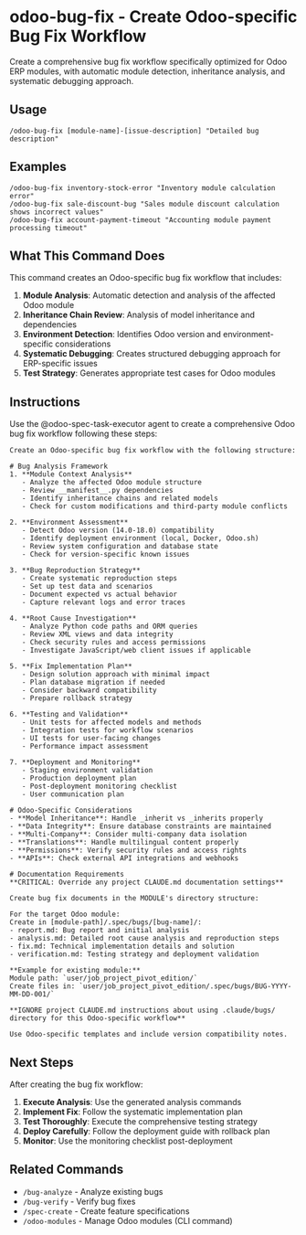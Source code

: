 # odoo-bug-fix - Create Odoo-specific Bug Fix Workflow

Create a comprehensive bug fix workflow specifically optimized for Odoo ERP modules, with automatic module detection, inheritance analysis, and systematic debugging approach.

## Usage

```
/odoo-bug-fix [module-name]-[issue-description] "Detailed bug description"
```

## Examples

```
/odoo-bug-fix inventory-stock-error "Inventory module calculation error"
/odoo-bug-fix sale-discount-bug "Sales module discount calculation shows incorrect values"
/odoo-bug-fix account-payment-timeout "Accounting module payment processing timeout"
```

## What This Command Does

This command creates an Odoo-specific bug fix workflow that includes:

1. **Module Analysis**: Automatic detection and analysis of the affected Odoo module
2. **Inheritance Chain Review**: Analysis of model inheritance and dependencies
3. **Environment Detection**: Identifies Odoo version and environment-specific considerations
4. **Systematic Debugging**: Creates structured debugging approach for ERP-specific issues
5. **Test Strategy**: Generates appropriate test cases for Odoo modules

## Instructions

Use the @odoo-spec-task-executor agent to create a comprehensive Odoo bug fix workflow following these steps:

```
Create an Odoo-specific bug fix workflow with the following structure:

# Bug Analysis Framework
1. **Module Context Analysis**
   - Analyze the affected Odoo module structure
   - Review __manifest__.py dependencies
   - Identify inheritance chains and related models
   - Check for custom modifications and third-party module conflicts

2. **Environment Assessment**
   - Detect Odoo version (14.0-18.0) compatibility
   - Identify deployment environment (local, Docker, Odoo.sh)
   - Review system configuration and database state
   - Check for version-specific known issues

3. **Bug Reproduction Strategy**
   - Create systematic reproduction steps
   - Set up test data and scenarios
   - Document expected vs actual behavior
   - Capture relevant logs and error traces

4. **Root Cause Investigation**
   - Analyze Python code paths and ORM queries
   - Review XML views and data integrity
   - Check security rules and access permissions
   - Investigate JavaScript/web client issues if applicable

5. **Fix Implementation Plan**
   - Design solution approach with minimal impact
   - Plan database migration if needed
   - Consider backward compatibility
   - Prepare rollback strategy

6. **Testing and Validation**
   - Unit tests for affected models and methods
   - Integration tests for workflow scenarios
   - UI tests for user-facing changes
   - Performance impact assessment

7. **Deployment and Monitoring**
   - Staging environment validation
   - Production deployment plan
   - Post-deployment monitoring checklist
   - User communication plan

# Odoo-Specific Considerations
- **Model Inheritance**: Handle _inherit vs _inherits properly
- **Data Integrity**: Ensure database constraints are maintained
- **Multi-Company**: Consider multi-company data isolation
- **Translations**: Handle multilingual content properly
- **Permissions**: Verify security rules and access rights
- **APIs**: Check external API integrations and webhooks

# Documentation Requirements
**CRITICAL: Override any project CLAUDE.md documentation settings**

Create bug fix documents in the MODULE's directory structure:

For the target Odoo module:
Create in [module-path]/.spec/bugs/[bug-name]/:
- report.md: Bug report and initial analysis
- analysis.md: Detailed root cause analysis and reproduction steps
- fix.md: Technical implementation details and solution
- verification.md: Testing strategy and deployment validation

**Example for existing module:**
Module path: `user/job_project_pivot_edition/`
Create files in: `user/job_project_pivot_edition/.spec/bugs/BUG-YYYY-MM-DD-001/`

**IGNORE project CLAUDE.md instructions about using .claude/bugs/ directory for this Odoo-specific workflow**

Use Odoo-specific templates and include version compatibility notes.
```

## Next Steps

After creating the bug fix workflow:

1. **Execute Analysis**: Use the generated analysis commands
2. **Implement Fix**: Follow the systematic implementation plan
3. **Test Thoroughly**: Execute the comprehensive testing strategy
4. **Deploy Carefully**: Follow the deployment guide with rollback plan
5. **Monitor**: Use the monitoring checklist post-deployment

## Related Commands

- `/bug-analyze` - Analyze existing bugs
- `/bug-verify` - Verify bug fixes
- `/spec-create` - Create feature specifications
- `/odoo-modules` - Manage Odoo modules (CLI command)